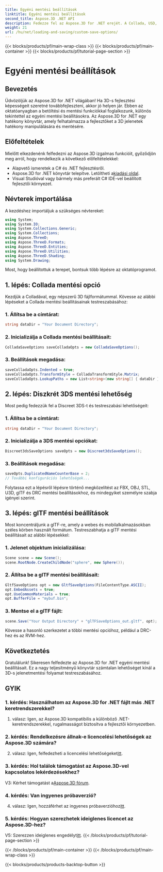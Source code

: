 ```yaml
---
title: Egyéni mentési beállítások
linktitle: Egyéni mentési beállítások
second_title: Aspose.3D .NET API
description: Fedezze fel az Aspose.3D for .NET erejét. A Collada, USD, 3DS, FBX, OBJ, STL, U3D, glTF, DRC és RVM formátumok lépésenkénti útmutatói segítségével megtudhatja, hogyan szabhatja testre 3D-s jelenetmentését.
weight: 21
url: /hu/net/loading-and-saving/custom-save-options/
---
```


{{< blocks/products/pf/main-wrap-class >}}
{{< blocks/products/pf/main-container >}}
{{< blocks/products/pf/tutorial-page-section >}}

# Egyéni mentési beállítások

## Bevezetés

Üdvözöljük az Aspose.3D for .NET világában! Ha 3D-s fejlesztési képességeit szeretné továbbfejleszteni, akkor jó helyen jár. Ebben az oktatóanyagban a betöltési és mentési funkciókkal foglalkozunk, különös tekintettel az egyéni mentési beállításokra. Az Aspose.3D for .NET egy hatékony könyvtár, amely felhatalmazza a fejlesztőket a 3D jelenetek hatékony manipulálására és mentésére.

## Előfeltételek

Mielőtt elkezdenénk felfedezni az Aspose.3D izgalmas funkcióit, győződjön meg arról, hogy rendelkezik a következő előfeltételekkel:

- Alapvető ismeretek a C# és .NET fejlesztésről.
-  Aspose.3D for .NET könyvtár telepítve. Letöltheti a[kiadási oldal](https://releases.aspose.com/3d/net/).
- Visual Studióval vagy bármely más preferált C# IDE-vel beállított fejlesztői környezet.

## Névterek importálása

A kezdéshez importáljuk a szükséges névtereket:

```csharp
using System;
using System.IO;
using System.Collections.Generic;
using System.Collections;
using Aspose.ThreeD;
using Aspose.ThreeD.Formats;
using Aspose.ThreeD.Entities;
using Aspose.ThreeD.Utilities;
using Aspose.ThreeD.Shading;
using System.Drawing;
```

Most, hogy beállítottuk a terepet, bontsuk több lépésre az oktatóprogramot.

## 1. lépés: Collada mentési opció

Kezdjük a Colladával, egy népszerű 3D fájlformátummal. Kövesse az alábbi lépéseket a Collada mentési beállításainak testreszabásához:

### 1. Állítsa be a címtárat:
   ```csharp
   string dataDir = "Your Document Directory";
   ```

### 2. Inicializálja a Collada mentési beállításait:
   ```csharp
   ColladaSaveOptions saveColladaOpts = new ColladaSaveOptions();
   ```

### 3. Beállítások megadása:
   ```csharp
   saveColladaOpts.Indented = true;
   saveColladaOpts.TransformStyle = ColladaTransformStyle.Matrix;
   saveColladaOpts.LookupPaths = new List<string>(new string[] { dataDir });
   ```

## 2. lépés: Diszkrét 3DS mentési lehetőség

Most pedig fedezzük fel a Discreet 3DS-t és testreszabási lehetőségeit:

### 1. Állítsa be a címtárat:
   ```csharp
   string dataDir = "Your Document Directory";
   ```

### 2. Inicializálja a 3DS mentési opciókat:
   ```csharp
   Discreet3dsSaveOptions saveOpts = new Discreet3dsSaveOptions();
   ```

### 3. Beállítások megadása:
   ```csharp
   saveOpts.DuplicatedNameCounterBase = 2;
   // További konfigurációs lehetőségek...
   ```

Folytassa ezt a lépésről lépésre történő megközelítést az FBX, OBJ, STL, U3D, glTF és DRC mentési beállításokhoz, és mindegyiket személyre szabja igényei szerint.

## 3. lépés: glTF mentési beállítások

Most koncentráljunk a glTF-re, amely a webes és mobilalkalmazásokban széles körben használt formátum. Testreszabhatja a glTF mentési beállításait az alábbi lépésekkel:

### 1. Jelenet objektum inicializálása:
   ```csharp
   Scene scene = new Scene();
   scene.RootNode.CreateChildNode("sphere", new Sphere());
   ```

### 2. Állítsa be a glTF mentési beállításait:
   ```csharp
   GltfSaveOptions opt = new GltfSaveOptions(FileContentType.ASCII);
   opt.EmbedAssets = true;
   opt.UseCommonMaterials = true;
   opt.BufferFile = "mybuf.bin";
   ```

### 3. Mentse el a glTF fájlt:
   ```csharp
   scene.Save("Your Output Directory" + "glTFSaveOptions_out.gltf", opt);
   ```

Kövesse a hasonló szerkezetet a többi mentési opcióhoz, például a DRC-hez és az RVM-hez.

## Következtetés

Gratulálunk! Sikeresen felfedezte az Aspose.3D for .NET egyéni mentési beállításait. Ez a nagy teljesítményű könyvtár számtalan lehetőséget kínál a 3D-s jelenetmentési folyamat testreszabásához.

## GYIK

### 1. kérdés: Használhatom az Aspose.3D for .NET fájlt más .NET keretrendszerekkel?

1. válasz: Igen, az Aspose.3D kompatibilis a különböző .NET-keretrendszerekkel, rugalmasságot biztosítva a fejlesztői környezetben.

### 2. kérdés: Rendelkezésre állnak-e licencelési lehetőségek az Aspose.3D számára?

 2. válasz: Igen, felfedezheti a licencelési lehetőségeket[itt](https://purchase.aspose.com/buy).

### 3. kérdés: Hol találok támogatást az Aspose.3D-vel kapcsolatos lekérdezésekhez?

 V3: Kérhet támogatást a[Aspose.3D fórum](https://forum.aspose.com/c/3d/18).

### 4. kérdés: Van ingyenes próbaverzió?

 4. válasz: Igen, hozzáférhet az ingyenes próbaverzióhoz[itt](https://releases.aspose.com/).

### 5. kérdés: Hogyan szerezhetek ideiglenes licencet az Aspose.3D-hez?

 V5: Szerezzen ideiglenes engedélyt[itt](https://purchase.aspose.com/temporary-license/).
{{< /blocks/products/pf/tutorial-page-section >}}

{{< /blocks/products/pf/main-container >}}
{{< /blocks/products/pf/main-wrap-class >}}

{{< blocks/products/products-backtop-button >}}
